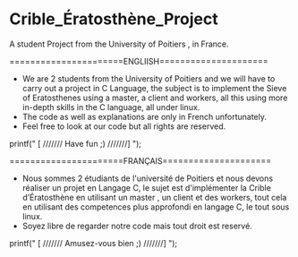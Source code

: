 # Crible_Ératosthène_Project
A student Project from the University of Poitiers , in France.

======================ENGLIISH=====================
* We are 2 students from the University of Poitiers and we will have to carry out a project in C Language, 
  the subject is to implement the Sieve of Eratosthenes using a master, a client and workers, all this using more in-depth skills in the C language, all under linux.
* The code as well as explanations are only in French unfortunately.
* Feel free to look at our code but all rights are reserved. 

printf(" [ ///////  Have fun ;) ///////] ");


======================FRANÇAIS=====================
* Nous sommes 2 étudiants de l'université de Poitiers et nous devons réaliser un projet en Langage C, 
  le sujet est d'implémenter  la Crible d’Ératosthène en utilisant un master , un client et des workers, tout cela en utilisant des competences plus approfondi en langage C, le tout sous linux.
* Soyez libre de regarder notre code mais tout droit est reservé. 

printf(" [ /////// Amusez-vous bien ;) ///////] ");
